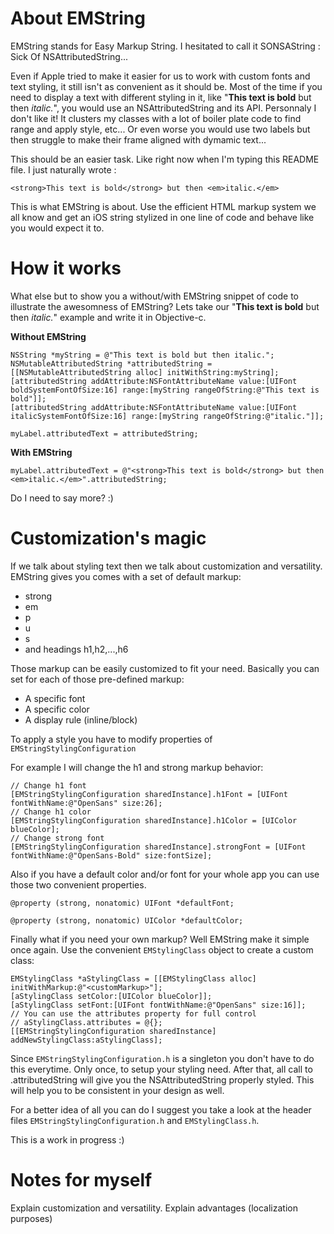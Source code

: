 About EMString
===

EMString stands for Easy Markup String. I hesitated to call it SONSAString : Sick Of NSAttributedString...

Even if Apple tried to make it easier for us to work with custom fonts and text styling, it still isn't as convenient as it should be.
Most of the time if you need to display a text with different styling in it, like "<strong>This text is bold</strong> but then <em>italic.</em>", you would use an NSAttributedString and its API. 
Personnaly I don't like it! It clusters my classes with a lot of boiler plate code to find range and apply style, etc... Or even worse you would use two labels but then struggle to make their frame aligned with dymamic text...

This should be an easier task. Like right now when I'm typing this README file. I just naturally wrote :
```
<strong>This text is bold</strong> but then <em>italic.</em>
```
This is what EMString is about. Use the efficient HTML markup system we all know and get an iOS string stylized in one line of code and behave like you would expect it to.

How it works
===

What else but to show you a without/with EMString snippet of code to illustrate the awesomness of EMString?
Lets take our "<strong>This text is bold</strong> but then <em>italic.</em>" example and write it in Objective-c.

<strong>Without EMString</strong>
```objc
NSString *myString = @"This text is bold but then italic.";
NSMutableAttributedString *attributedString = [[NSMutableAttributedString alloc] initWithString:myString];
[attributedString addAttribute:NSFontAttributeName value:[UIFont boldSystemFontOfSize:16] range:[myString rangeOfString:@"This text is bold"]];
[attributedString addAttribute:NSFontAttributeName value:[UIFont italicSystemFontOfSize:16] range:[myString rangeOfString:@"italic."]];

myLabel.attributedText = attributedString;
```

<strong>With EMString</strong>
```objc
myLabel.attributedText = @"<strong>This text is bold</strong> but then <em>italic.</em>".attributedString;
```

Do I need to say more? :)


Customization's magic
===

If we talk about styling text then we talk about customization and versatility. 
EMString gives you comes with a set of default markup:
<ul><li>strong</li><li>em</li><li>p</li><li>u</li><li>s</li><li>and headings h1,h2,...,h6</li></ul>

Those markup can be easily customized to fit your need.
Basically you can set for each of those pre-defined markup:
<ul><li>A specific font</li><li>A specific color</li><li>A display rule (inline/block)</li></ul>

To apply a style you have to modify properties of <code>EMStringStylingConfiguration</code>

For example I will change the h1 and strong markup behavior:

```objc
// Change h1 font
[EMStringStylingConfiguration sharedInstance].h1Font = [UIFont fontWithName:@"OpenSans" size:26];
// Change h1 color
[EMStringStylingConfiguration sharedInstance].h1Color = [UIColor blueColor];
// Change strong font
[EMStringStylingConfiguration sharedInstance].strongFont = [UIFont fontWithName:@"OpenSans-Bold" size:fontSize];
```

Also if you have a default color and/or font for your whole app you can use those two convenient properties.
```objc
@property (strong, nonatomic) UIFont *defaultFont;

@property (strong, nonatomic) UIColor *defaultColor;
```

Finally what if you need your own markup? Well EMString make it simple once again.
Use the convenient <code>EMStylingClass</code> object to create a custom class:

```objc
EMStylingClass *aStylingClass = [[EMStylingClass alloc] initWithMarkup:@"<customMarkup>"];
[aStylingClass setColor:[UIColor blueColor]];
[aStylingClass setFont:[UIFont fontWithName:@"OpenSans" size:16]];
// You can use the attributes property for full control
// aStylingClass.attributes = @{};
[[EMStringStylingConfiguration sharedInstance] addNewStylingClass:aStylingClass];
```

Since <code>EMStringStylingConfiguration.h</code> is a singleton you don't have to do this everytime. Only once, to setup your styling need. After that, all call to .attributedString will give you the NSAttributedString properly styled.
This will help you to be consistent in your design as well.

For a better idea of all you can do I suggest you take a look at the header files <code>EMStringStylingConfiguration.h</code> and <code>EMStylingClass.h</code>.





This is a work in progress :)



Notes for myself
=
Explain customization and versatility.
Explain advantages (localization purposes)

